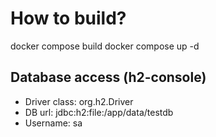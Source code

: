 # How to build?
docker compose build
docker compose up -d
## Database access (h2-console)
- Driver class: org.h2.Driver
- DB url: jdbc:h2:file:/app/data/testdb
- Username: sa
